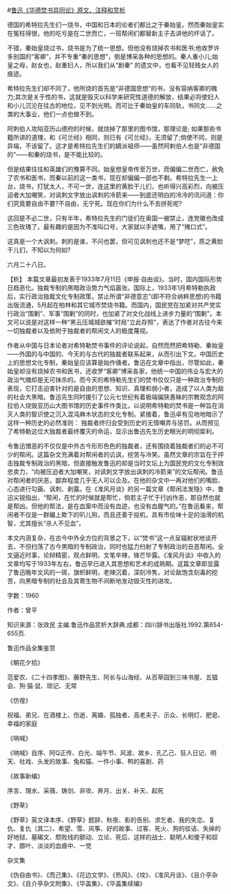 #[鲁迅《华德焚书异同论》原文、注释和赏析](https://www.vrrw.net/wx/9688.html)

德国的希特拉先生们一烧书，中国和日本的论者们都比之于秦始皇。然而秦始皇实在冤枉得很，他的吃亏是在二世而亡，一班帮闲们都替新主子去讲他的坏话了。

不错，秦始皇烧过书，烧书是为了统一思想。但他没有烧掉农书和医书;他收罗许多别国的“客卿”，并不专重“秦的思想”，倒是博采各种的思想的。秦人重小儿;始皇之母，赵女也，赵重妇人，所以我们从“剧秦” 的遗文中，也看不见轻贱女人的痕迹。

希特拉先生们却不同了，他所烧的首先是“非德国思想”的书，没有容纳客卿的魄力;其次是关于性的书，这就是毁灭以科学来研究性道德的解放，结果必将使妇人和小儿沉沦在往古的地位，见不到光明。而可比于秦始皇的车同轨，书同文……之类的大事业，他们一点也做不到。

阿刺伯人攻陷亚历山德府的时候，就烧掉了那里的图书馆，那理论是; 如果那些书籍所讲的道理，和《可兰经》相同，则已有《可兰经》，无须留了;倘使不同，则是异端，不该留了。这才是希特拉先生们的嫡派祖师——虽然阿剌伯人也是“非德国的”——和秦的烧书，是不能比较的。

但是结果往往和英雄们的豫算不同。始皇想皇帝传至万世，而偏偏二世而亡，赦免了农书和医书，而秦以前的这一类书，现在却偏偏一部也不剩。希特拉先生一上台，烧书，打犹太人，不可一世，连这里的黄脸干儿们，也听得兴高彩烈，向被压迫者大加嘲笑，对讽刺文字放出讽刺的冷箭来——到底还明白的冷冷的讯问道：你们究竟要自由不要?不自由，无宁死。现在你们为什么不去拼死呢?

这回是不必二世，只有半年，希特拉先生的门徒们在奥国一被禁止，连党徽也改成三色玫瑰了。最有趣的是因为不准叫口号，大家就以手遮嘴，用了“掩口式”。

这真是一个大讽刺。刺的是谁，不问也罢，但可见讽刺也还不是“梦呓”，质之黄脸干儿们，不知以为何如?

六月二十八日。



【析】 本篇文章最初发表于1933年7月11日《申报·自由谈》。当时，国内国际形势日趋恶化。独裁专制的黑暗政治势力气焰嚣张。国际上，1933年1月希特勒执政后，实行政治独裁文化专制政策，禁止所谓“非德意志”(即不符合纳粹思想)的书籍出版流通，5月起在柏林和其它城市焚烧书籍。而国内，国民党在加紧对共产党实行政治“围剿”、军事“围剿”的同时，也加紧了对文化战线上进步力量的“围剿”。本文可以说是对这样一种“黑云压城城欲摧”时局“立此存照”，表达了作者对古往今来一切独裁者以及依附于独裁者的帮闲文人的极度蔑视。

作者从中国与日本论者对希特勒焚书事件的评论说起，自然而然把希特勒、秦始皇——外国的与中国的、今天的与古代的独裁者联系起来，从而引出下文。中国历史上的思想文化专制，秦始皇应该算是始作俑者。鲁迅在文章中指出，尽管如此，秦始皇却没有烧掉农书和医书，还收罗“客卿”博采各家，他统一中国的伟业与宏大的政治气魄却是无可抹杀的。而今天的希特勒先生们的焚书仅仅只是一种政治专制的表现，它打击迫害针对的是自由的思想、知识、真理和弱小者，造成了以人类为敌的社会大黑暗。鲁迅先生同时援引了公元七世纪有着极端偏狭愚昧的宗教观念的阿拉伯人烧毁亚历山大图书馆的历史事件作类比，以说明希特勒的焚书是一种旨在消灭人类的智识使之沉入混沌麻木状态的文化专制。紧接着，鲁迅卓有见地地暗示了这样一种历史的必然准则： 独裁者终归会受到历史的无情嘲弄与惩罚。从而预见了希特勒这位大独裁者最终覆灭的命运，显示出鲁迅先生历史眼光的明彻犀利。

令鲁迅憎恶的不仅仅是中外古今形形色色的独裁者，还有围绕着独裁者们的必不可少的帮闲。这篇杂文充满着对帮闲者的讥讽，挖苦与冷笑。虽然文章的宗旨在于抨击独裁专制政治的黑暗，但直接触发鲁迅的却是当时文坛上为国民党的文化专制效忠卖力，“向被压迫者大加嘲笑，对讽刺文字放出讽刺的冷箭来”的文坛帮闲。鲁迅对帮闲者的厌恶，鄙弃程度几乎无人可以企及。在他的杂文中一再对他们的嘴脸、心态进行勾画、讽刺、剥露。在《准风月谈》的另一篇文章《帮闲法发隐》中，鲁迅尖锐指出，“帮闲，在忙的时候就是帮忙，倘若主子忙于行凶作恶，那自然也就是帮凶。但他的帮法，是在血案中而没有血迹，也没有血腥气的。”在鲁迅看来，帮闲者不仅是一群媚上欺下的叭儿狗，而且还善于投机，具有市侩味十足的油滑的机智，尤其擅长“杀人不见血”。

本文内涵复杂，在古今中外全方位的背景之下，以“焚书”这一点呈辐射状地谈开去，不但扫荡了古今黑暗的专制政治，同时也猛力扫射了专制政治的丑恶帮闲。全文逼近时事，论辩精密，观点鲜明，文笔辛辣，锋芒毕露。《准风月谈》中收入的文章均写于1933年左右，鲁迅早已进入其思想和艺术的成熟期。这篇文章即显露了鲁迅晚年文风的一斑，旗帜鲜明，老辣沉着，深刻冷隽，对论敌饱含刻毒的挖苦，向黑暗专制的社会及其寄生物不间断地发动毁灭性的进攻。

字数：1960

作者：曾平

知识来源：张效民 主编.鲁迅作品赏析大辞典.成都：四川辞书出版社.1992.第654-655页.

鲁迅作品全集鉴赏

《朝花夕拾》

范爱农、《二十四孝图》、藤野先生、阿长与山海经、从百草园到三味书屋、五猖会、狗·猫·鼠、琐记、无常

《仿徨》

祝福、弟兄、在酒楼上、伤逝、离婚、孤独者、高老夫子、示众、长明灯、肥皂、幸福的家庭

《呐喊》

《呐喊》自序、阿Q正传、白光、端午节、风波、故乡、孔乙己、狂人日记、明天、社戏、头发的故事、兔和猫、一件小事、鸭的喜剧、药

《故事新编》

序言、理水、采薇、铸剑、非攻、奔月、出关、补天、起死

《野草》

《野草》英文译本序、《野草》题辞、秋夜、影的告别、求乞者、我的失恋、复仇、复仇〔其二〕、希望、雪、风筝、好的故事、过客、死火、狗的驳诘、失掉的好地狱、墓碣文、颓败线的颤动、立论、死后、这样的战士、聪明人和傻子和奴才、腊叶、淡淡的血痕中、一觉

杂文集

《伪自由书》、《而己集》、《花边文学》、《热风》、《坟》、《准风月谈》、《且介亭杂文》、《且介亭杂文附集》、《华盖集》、《华盖集续编》

